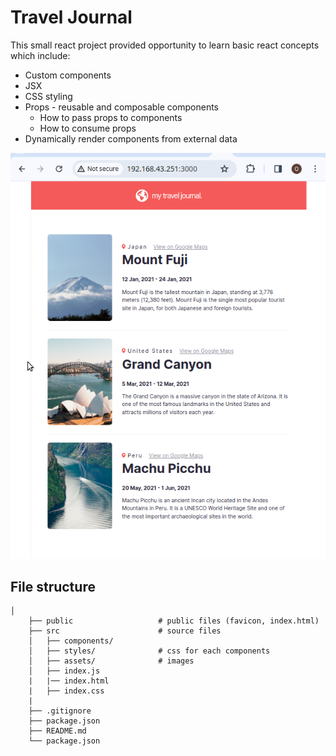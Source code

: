 # Travel Journal
This small react project provided opportunity to learn basic react concepts which include:

- Custom components
- JSX
- CSS styling
- Props - reusable and composable components
    - How to pass props to components
    - How to consume props
- Dynamically render components from external data


<div align="center">

<img src="./tvl-journal.png">
 </div>

## File structure
```
│
    ├── public                   # public files (favicon, index.html)
    ├── src                      # source files
    │   ├── components/
    │   ├── styles/              # css for each components
    │   ├── assets/              # images
    │   ├── index.js
    |   |── index.html
    |   ├── index.css
    |
    ├── .gitignore
    ├── package.json
    ├── README.md
    └── package.json
```